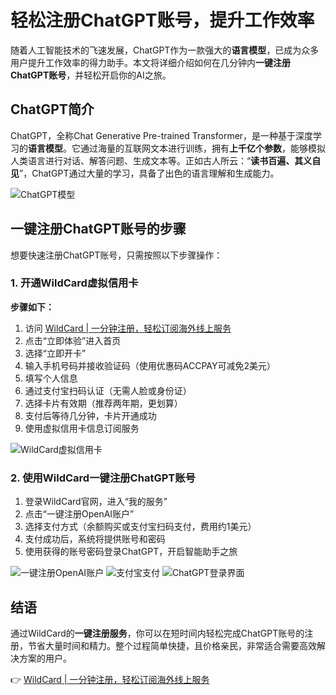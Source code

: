 # 轻松注册ChatGPT账号，提升工作效率

随着人工智能技术的飞速发展，ChatGPT作为一款强大的**语言模型**，已成为众多用户提升工作效率的得力助手。本文将详细介绍如何在几分钟内**一键注册ChatGPT账号**，并轻松开启你的AI之旅。

## ChatGPT简介

ChatGPT，全称Chat Generative Pre-trained Transformer，是一种基于深度学习的**语言模型**。它通过海量的互联网文本进行训练，拥有**上千亿个参数**，能够模拟人类语言进行对话、解答问题、生成文本等。正如古人所云：“**读书百遍、其义自见**”，ChatGPT通过大量的学习，具备了出色的语言理解和生成能力。

![ChatGPT模型](https://bbtdd.com/img/280471314018547.webp)

## 一键注册ChatGPT账号的步骤

想要快速注册ChatGPT账号，只需按照以下步骤操作：

### 1. 开通WildCard虚拟信用卡

**步骤如下：**

1. 访问 [WildCard | 一分钟注册，轻松订阅海外线上服务](https://bbtdd.com/WildCard)
2. 点击“立即体验”进入首页
3. 选择“立即开卡”
4. 输入手机号码并接收验证码（使用优惠码ACCPAY可减免2美元）
5. 填写个人信息
6. 通过支付宝扫码认证（无需人脸或身份证）
7. 选择卡片有效期（推荐两年期，更划算）
8. 支付后等待几分钟，卡片开通成功
9. 使用虚拟信用卡信息订阅服务

![WildCard虚拟信用卡](https://bbtdd.com/img/3677844351455537.webp)

### 2. 使用WildCard一键注册ChatGPT账号

1. 登录WildCard官网，进入“我的服务”
2. 点击“一键注册OpenAI账户”
3. 选择支付方式（余额购买或支付宝扫码支付，费用约1美元）
4. 支付成功后，系统将提供账号和密码
5. 使用获得的账号密码登录ChatGPT，开启智能助手之旅

![一键注册OpenAI账户](https://bbtdd.com/img/88269841755638.webp)
![支付宝支付](https://bbtdd.com/img/01212476.webp)
![ChatGPT登录界面](https://bbtdd.com/img/27876928993105.webp)

## 结语

通过WildCard的**一键注册服务**，你可以在短时间内轻松完成ChatGPT账号的注册，节省大量时间和精力。整个过程简单快捷，且价格亲民，非常适合需要高效解决方案的用户。

👉 [WildCard | 一分钟注册，轻松订阅海外线上服务](https://bbtdd.com/WildCard)